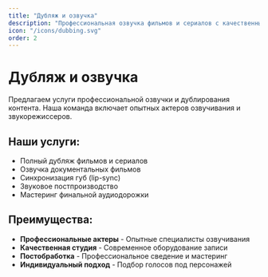 ```yaml
---
title: "Дубляж и озвучка"
description: "Профессиональная озвучка фильмов и сериалов с качественным дублированием."
icon: "/icons/dubbing.svg"
order: 2
---
```


# Дубляж и озвучка

Предлагаем услуги профессиональной озвучки и дублирования контента. Наша команда включает опытных актеров озвучивания и звукорежиссеров.

## Наши услуги:

- Полный дубляж фильмов и сериалов
- Озвучка документальных фильмов
- Синхронизация губ (lip-sync)
- Звуковое постпроизводство
- Мастеринг финальной аудиодорожки

## Преимущества:

- **Профессиональные актеры** - Опытные специалисты озвучивания
- **Качественная студия** - Современное оборудование записи
- **Постобработка** - Профессиональное сведение и мастеринг
- **Индивидуальный подход** - Подбор голосов под персонажей
